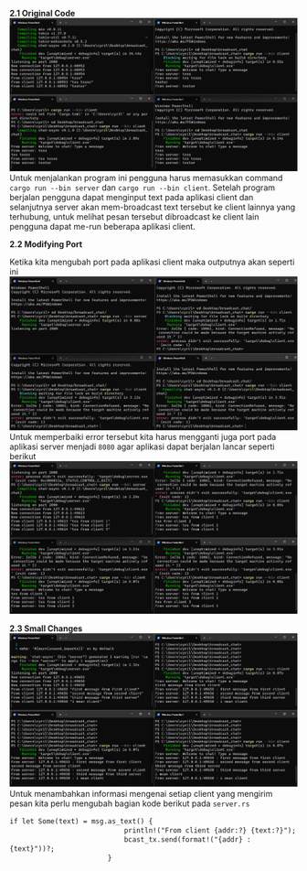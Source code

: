 <b>2.1 Original Code</b>
![img](1.png)
Untuk menjalankan program ini pengguna harus memasukkan command `cargo run --bin server` dan `cargo run --bin client`. Setelah program berjalan pengguna dapat menginput text pada aplikasi client dan selanjutnya server akan mem-broadcast text tersebut ke client lainnya yang terhubung, untuk melihat pesan tersebut dibroadcast ke client lain pengguna dapat me-run beberapa aplikasi client.

<b>2.2 Modifying Port</b>

Ketika kita mengubah port pada aplikasi client maka outputnya akan seperti ini
![img](2.png)
Untuk memperbaiki error tersebut kita harus mengganti juga port pada aplikasi server menjadi `8080` agar aplikasi dapat berjalan lancar seperti berikut
![img](3.png)

<b>2.3 Small Changes</b>
![img](4.png)
Untuk menambahkan informasi mengenai setiap client yang mengirim pesan kita perlu mengubah bagian kode berikut pada `server.rs`
```
if let Some(text) = msg.as_text() {
                            println!("From client {addr:?} {text:?}");
                            bcast_tx.send(format!("{addr} : {text}"))?;
                        }
```